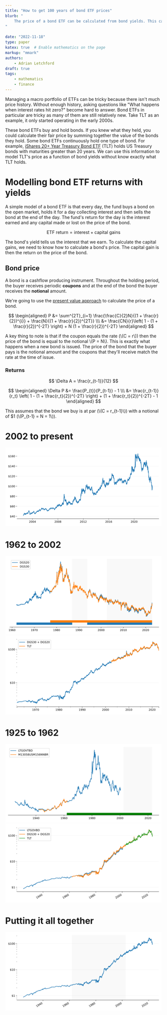 ```yaml
---
title: "How to get 100 years of bond ETF prices"
blurb: "
    The price of a bond ETF can be calculated from bond yields. This calculation can be used to create a long term performance history of an ETF.
"

date: "2022-11-18"
type: paper
katex: true  # Enable mathematics on the page
markup: "mmark"
authors:
    - Adrian Letchford
draft: true
tags:
    - mathematics
    - finance
---
```


Managing a macro portfolio of ETFs can be tricky because there isn't much price history. Without enough history, asking questions like "What happens when interest rates hit zero?" become hard to answer. Bond ETFs in particular are tricky as many of them are still relatively new. Take TLT as an example, it only started operating in the early 2000s.

These bond ETFs buy and hold bonds. If you knew what they held, you could calculate their fair price by summing together the value of the bonds they hold. Some bond ETFs continuously hold one type of bond. For example, [iShares 20+ Year Treasury Bond ETF](https://www.ishares.com/us/products/239454/ishares-20-year-treasury-bond-etf) (TLT) holds US Treasury bonds with maturities greater than 20 years. We can use this information to model TLT's price as a function of bond yields without know exactly what TLT holds.

# Modelling bond ETF returns with yields

A simple model of a bond ETF is that every day, the fund buys a bond on the open market, holds it for a day collecting interest and then sells the bond at the end of the day. The fund's return for the day is the interest earned and any capital made or lost on the price of the bond.

$$
\text{ETF return} = \text{interest} + \text{capital gains}
$$

The bond's yield tells us the interest that we earn. To calculate the capital gains, we need to know how to calculate a bond's price. The capital gain is then the return on the price of the bond.

## Bond price

A bond is a cashflow producing instrument. Throughout the holding period, the buyer receives periodic **coupons** and at the end of the bond the buyer receives the **notional** amount.

We're going to use the [present value approach](https://en.wikipedia.org/wiki/Bond_valuation#Present_value_approach) to calculate the price of a bond. 

$$
\begin{aligned}
P &= \sum^{2T}_{i=1} \frac{\frac{C}{2}N}{(1 + \frac{r}{2})^{i}} + \frac{N}{(1 + \frac{r}{2})^{2T}} \\\
&= \frac{CN}{r}\left( 1 - (1 + \frac{r}{2})^{-2T} \right) + N (1 + \frac{r}{2})^{-2T}
\end{aligned}
$$

A key thing to note is that if the coupon equals the rate (\\(C = r\\)) then the price of the bond is equal to the notional \\(P = N\\). This is exactly what happens when a new bond is issued. The price of the bond that the buyer pays is the notional amount and the coupons that they'll receive match the rate at the time of issue.


### Returns

$$
\Delta A = \frac{r_{t-1}}{12}
$$

$$
\begin{aligned}
\Delta P &= \frac{P_{t}}{P_{t-1}} - 1 \\\
&= \frac{r_{t-1}}{r_t} \left( 1 - (1 + \frac{r_t}{2})^{-2T} \right) + (1 + \frac{r_t}{2})^{-2T} - 1
\end{aligned}
$$

This assumes that the bond we buy is at par (\\(C = r_{t-1}\\)) with a notional of $1 (\\(P_{t-1} = N = 1\\)).



# 2002 to present

![](images/tlt.svg)

# 1962 to 2002

![](images/daily_interest_rates.svg)
![](images/daily_index.svg)

# 1925 to 1962

![](images/monthly_interest_rates.svg)
![](images/indexes.svg)

# Putting it all together

![](images/complete_index.svg)